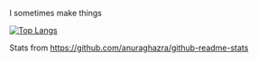I sometimes make things


[![Top Langs](https://github-readme-stats.vercel.app/api/top-langs/?username=RedCoffeeMug&theme=dracula&layout=donut)](https://github.com/anuraghazra/github-readme-stats)


Stats from https://github.com/anuraghazra/github-readme-stats
